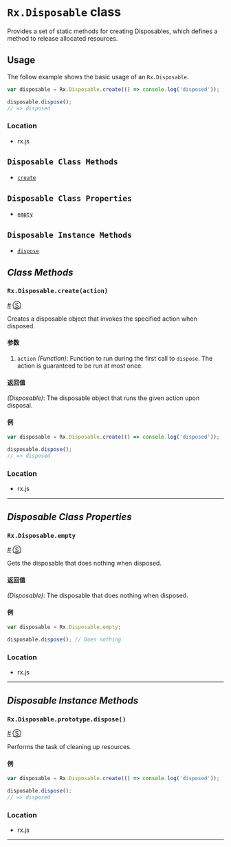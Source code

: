 # `Rx.Disposable` class #

Provides a set of static methods for creating Disposables, which defines a method to release allocated resources.

## Usage ##

The follow example shows the basic usage of an `Rx.Disposable`.

```js
var disposable = Rx.Disposable.create(() => console.log('disposed'));

disposable.dispose();
// => disposed
```

### Location

- rx.js

## `Disposable Class Methods` ##
- [`create`](#rxdisposablecreateaction)

## `Disposable Class Properties` ##
- [`empty`](#rxdisposableempty)

## `Disposable Instance Methods` ##
- [`dispose`](#rxdisposableprototypedispose)

## _Class Methods_ ##

### <a id="rxdisposablecreateaction"></a>`Rx.Disposable.create(action)`
<a href="#rxdisposablecreateaction">#</a> [&#x24C8;](https://github.com/Reactive-Extensions/RxJS/blob/master/src/core/disposables/disposable.js#L25 "View in source")

Creates a disposable object that invokes the specified action when disposed.

#### 参数
1. `action` *(Function)*: Function to run during the first call to `dispose`. The action is guaranteed to be run at most once.

#### 返回值
*(Disposable)*: The disposable object that runs the given action upon disposal.

#### 例
```js
var disposable = Rx.Disposable.create(() => console.log('disposed'));

disposable.dispose();
// => disposed
```

### Location

- rx.js

* * *

## _Disposable Class Properties_ ##

### <a id="rxdisposableempty"></a>`Rx.Disposable.empty`
<a href="#rxdisposableempty">#</a> [&#x24C8;](https://github.com/Reactive-Extensions/RxJS/blob/master/src/core/disposables/disposable.js#L130 "View in source")

Gets the disposable that does nothing when disposed.

#### 返回值
*(Disposable)*: The disposable that does nothing when disposed.

#### 例

```js
var disposable = Rx.Disposable.empty;

disposable.dispose(); // Does nothing
```

### Location

- rx.js

* * *

## _Disposable Instance Methods_ ##

### <a id="rxdisposableprototypedispose"></a>`Rx.Disposable.prototype.dispose()`
<a href="#rxdisposableprototypedispose">#</a> [&#x24C8;](https://github.com/Reactive-Extensions/RxJS/blob/master/src/core/disposables/disposable.js#L13-L18 "View in source")

Performs the task of cleaning up resources.

#### 例

```js
var disposable = Rx.Disposable.create(() => console.log('disposed'));

disposable.dispose();
// => disposed
```

### Location

- rx.js

* * *
